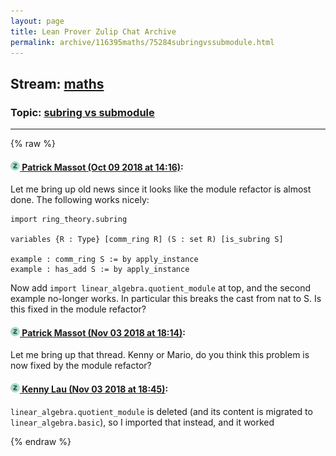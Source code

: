 ```yaml
---
layout: page
title: Lean Prover Zulip Chat Archive 
permalink: archive/116395maths/75284subringvssubmodule.html
---
```


## Stream: [maths](index.html)
### Topic: [subring vs submodule](75284subringvssubmodule.html)

---


{% raw %}
#### [![Click to go to Zulip](../../assets/img/zulip2.png) Patrick Massot (Oct 09 2018 at 14:16)](https://leanprover.zulipchat.com/#narrow/stream/116395-maths/topic/subring%20vs%20submodule/near/135464064):
Let me bring up old news since it looks like the module refactor is almost done. The following works nicely:
```lean
import ring_theory.subring

variables {R : Type} [comm_ring R] (S : set R) [is_subring S]

example : comm_ring S := by apply_instance
example : has_add S := by apply_instance
```
Now add `import linear_algebra.quotient_module` at top, and the second example no-longer works. In particular this breaks the cast from nat to S. Is this fixed in the module refactor?

#### [![Click to go to Zulip](../../assets/img/zulip2.png) Patrick Massot (Nov 03 2018 at 18:14)](https://leanprover.zulipchat.com/#narrow/stream/116395-maths/topic/subring%20vs%20submodule/near/137121150):
Let me bring up that thread. Kenny or Mario, do you think this problem is now fixed by the module refactor?

#### [![Click to go to Zulip](../../assets/img/zulip2.png) Kenny Lau (Nov 03 2018 at 18:45)](https://leanprover.zulipchat.com/#narrow/stream/116395-maths/topic/subring%20vs%20submodule/near/137122003):
`linear_algebra.quotient_module` is deleted (and its content is migrated to `linear_algebra.basic`), so I imported that instead, and it worked


{% endraw %}
